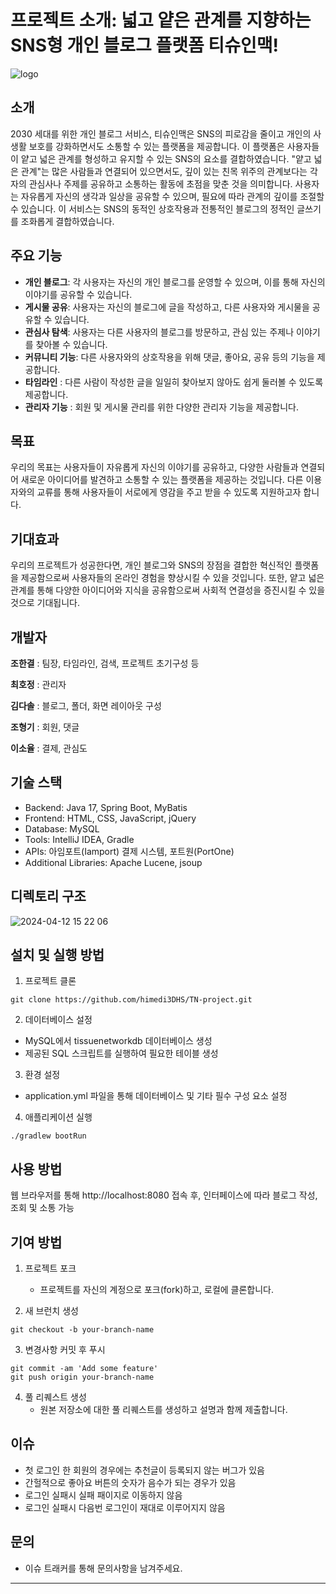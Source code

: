 # 프로젝트 소개: 넓고 얕은 관계를 지향하는 SNS형 개인 블로그 플랫폼 티슈인맥!
![logo](https://github.com/himedi3DHS/TN-project/blob/master/logo.png)
## 소개
2030 세대를 위한 개인 블로그 서비스, 티슈인맥은 SNS의 피로감을 줄이고 개인의 사생활 보호를 강화하면서도 소통할 수 있는 플랫폼을 제공합니다.
이 플랫폼은 사용자들이 얕고 넓은 관계를 형성하고 유지할 수 있는 SNS의 요소를 결합하였습니다.
"얕고 넓은 관계"는 많은 사람들과 연결되어 있으면서도, 깊이 있는 친목 위주의 관계보다는 각자의 관심사나 주제를 공유하고 소통하는 활동에 초점을 맞춘 것을 의미합니다. 
사용자는 자유롭게 자신의 생각과 일상을 공유할 수 있으며, 필요에 따라 관계의 깊이를 조절할 수 있습니다. 
이 서비스는 SNS의 동적인 상호작용과 전통적인 블로그의 정적인 글쓰기를 조화롭게 결합하였습니다.

## 주요 기능
- **개인 블로그**: 각 사용자는 자신의 개인 블로그를 운영할 수 있으며, 이를 통해 자신의 이야기를 공유할 수 있습니다.
- **게시물 공유**: 사용자는 자신의 블로그에 글을 작성하고, 다른 사용자와 게시물을 공유할 수 있습니다.
- **관심사 탐색**: 사용자는 다른 사용자의 블로그를 방문하고, 관심 있는 주제나 이야기를 찾아볼 수 있습니다.
- **커뮤니티 기능**: 다른 사용자와의 상호작용을 위해 댓글, 좋아요, 공유 등의 기능을 제공합니다.
- **타임라인** : 다른 사람이 작성한 글을 일일히 찾아보지 않아도 쉽게 둘러볼 수 있도록 제공합니다.
- **관리자 기능** : 회원 및 게시물 관리를 위한 다양한 관리자 기능을 제공합니다.

## 목표
우리의 목표는 사용자들이 자유롭게 자신의 이야기를 공유하고, 다양한 사람들과 연결되어 새로운 아이디어를 발견하고 소통할 수 있는 플랫폼을 제공하는 것입니다. 
다른 이용자와의 교류를 통해 사용자들이 서로에게 영감을 주고 받을 수 있도록 지원하고자 합니다.

## 기대효과
우리의 프로젝트가 성공한다면, 개인 블로그와 SNS의 장점을 결합한 혁신적인 플랫폼을 제공함으로써 사용자들의 온라인 경험을 향상시킬 수 있을 것입니다. 
또한, 얕고 넓은 관계를 통해 다양한 아이디어와 지식을 공유함으로써 사회적 연결성을 증진시킬 수 있을 것으로 기대됩니다.

## 개발자
**조한결** : 팀장, 타임라인, 검색, 프로젝트 초기구성 등

**최호정** : 관리자

**김다솔** : 블로그, 폴더, 화면 레이아웃 구성

**조형기** : 회원, 댓글

**이소율** : 결제, 관심도

## 기술 스택
- Backend: Java 17, Spring Boot, MyBatis
- Frontend: HTML, CSS, JavaScript, jQuery
- Database: MySQL
- Tools: IntelliJ IDEA, Gradle
- APIs: 아임포트(Iamport) 결제 시스템, 포트원(PortOne)
- Additional Libraries: Apache Lucene, jsoup

## 디렉토리 구조
![2024-04-12 15 22 06](https://github.com/himedi3DHS/TN-project/blob/master/2024-04-12%2015%2022%2006.jpg)

## 설치 및 실행 방법
1. 프로젝트 클론
```
git clone https://github.com/himedi3DHS/TN-project.git
```

2. 데이터베이스 설정
  - MySQL에서 tissuenetworkdb 데이터베이스 생성
  - 제공된 SQL 스크립트를 실행하여 필요한 테이블 생성

3. 환경 설정
  - application.yml 파일을 통해 데이터베이스 및 기타 필수 구성 요소 설정

4. 애플리케이션 실행
```
./gradlew bootRun
```

## 사용 방법
웹 브라우저를 통해 http://localhost:8080 접속 후, 인터페이스에 따라 블로그 작성, 조회 및 소통 가능

## 기여 방법
1. 프로젝트 포크
   - 프로젝트를 자신의 계정으로 포크(fork)하고, 로컬에 클론합니다.
     
2. 새 브런치 생성
```
git checkout -b your-branch-name
```

3. 변경사항 커밋 후 푸시
```
git commit -am 'Add some feature'
git push origin your-branch-name
```
   
4. 풀 리퀘스트 생성
   - 원본 저장소에 대한 풀 리퀘스트를 생성하고 설명과 함께 제출합니다.

## 이슈
- 첫 로그인 한 회원의 경우에는 추천글이 등록되지 않는 버그가 있음
- 간헐적으로 좋아요 버튼의 숫자가 음수가 되는 경우가 있음
- 로그인 실패시 실패 패이지로 이동하지 않음
- 로그인 실패시 다음번 로그인이 재대로 이루어지지 않음

## 문의
  - 이슈 트래커를 통해 문의사항을 남겨주세요.
---
